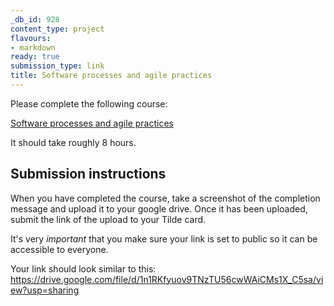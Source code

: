 ```yaml
---
_db_id: 928
content_type: project
flavours:
- markdown
ready: true
submission_type: link
title: Software processes and agile practices
---
```


Please complete the following course: 

[Software processes and agile practices](https://www.coursera.org/learn/software-processes-and-agile-practices)

It should take roughly 8 hours.

## Submission instructions

When you have completed the course, take a screenshot of the completion message and upload it to your google drive. Once it has been uploaded, submit the link of the upload to your Tilde card.

It's very *important* that you make sure your link is set to public so it can be accessible to everyone.

Your link should look similar to this: 
https://drive.google.com/file/d/1n1RKfyuov9TNzTU56cwWAiCMs1X_C5sa/view?usp=sharing